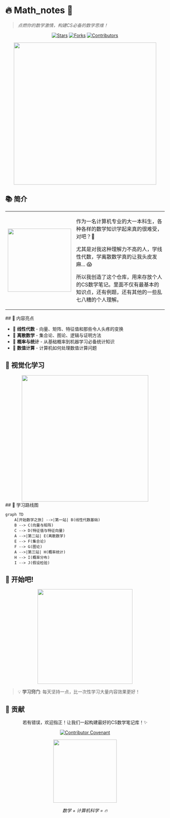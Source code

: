 # 🔥 Math_notes 🧮
> *点燃你的数学激情，构建CS必备的数学思维！*

<div align="center">
  
[![Stars](https://img.shields.io/github/stars/panxiaogong/Math_notes?style=for-the-badge&color=gold)](https://github.com/panxiaogong/Math_notes/stargazers)
[![Forks](https://img.shields.io/github/forks/panxiaogong/Math_notes?style=for-the-badge&color=blue)](https://github.com/panxiaogong/Math_notes/network/members)
[![Contributors](https://img.shields.io/github/contributors/panxiaogong/Math_notes?style=for-the-badge&color=green)](https://github.com/panxiaogong/Math_notes/graphs/contributors)

<img src="https://media.giphy.com/media/3o7buceWnERhgk3gfS/giphy.gif" width="450px">

</div>

## 📚 简介

<table>
  <tr>
    <td>
      <img src="https://media.giphy.com/media/l0HlHFRbmaZtBRhXG/giphy.gif" width="200px" align="center">
    </td>
    <td>
      <p>作为一名计算机专业的大一本科生，各种各样的数学知识学起来真的很难受，对吧？🤯</p>
      <p>尤其是对我这种理解力不高的人，学线性代数，学离散数学真的让我头皮发麻... 😱</p>
      <p>所以我创造了这个仓库，用来存放个人的CS数学笔记。里面不仅有最基本的知识点，还有例题，还有其他的一些乱七八糟的个人理解。</p>
    </td>
  </tr>
</table>
## 🌟 内容亮点

- 💎 **线性代数** - 向量、矩阵、特征值和那些令人头疼的变换
- 🔮 **离散数学** - 集合论、图论、逻辑与证明方法
- 🧩 **概率与统计** - 从基础概率到机器学习必备统计知识
- 🚀 **数值计算** - 计算机如何处理数值计算问题

## 💫 视觉化学习

<div align="center">
  <img src="https://miro.medium.com/max/1400/1*oNcFEZDEBnHBMcgcBHr-0Q.gif" width="400px">
</div>
## 🎯 学习路线图

```mermaid
graph TD
    A[开始数学之旅] -->|第一站| B(线性代数基础)
    B --> C(向量与矩阵)
    C --> D(特征值与特征向量)
    A -->|第二站| E(离散数学)
    E --> F(集合论)
    F --> G(图论)
    A -->|第三站| H(概率统计)
    H --> I(概率分布)
    I --> J(假设检验)
```

## 🚀 **开始吧!**

<div align="center">
  <a href="#"><img src="https://i.giphy.com/media/5zoxhCaYbdVHoJkmpf/giphy.webp" width="300px"></a>
</div>

> 💡 **学习窍门**: 每天坚持一点，比一次性学习大量内容效果更好！

## 🤝 贡献

<div align="center">

若有错误，欢迎指正！让我们一起构建最好的CS数学笔记库！✨

[![Contributor Covenant](https://img.shields.io/badge/Contributor%20Covenant-2.1-4baaaa.svg)](code_of_conduct.md)

</div>

<div align="center">
  <img src="https://media.giphy.com/media/3o7btNhMBytxAM6YBa/giphy.gif" width="200px">
  <p><em>数学 + 计算机科学 = 🔥</em></p>
</div>
